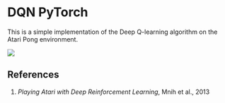 # DQN PyTorch
This is a simple implementation of the Deep Q-learning algorithm on the Atari Pong environment.

![](/assets/pong.gif)

## References
1. *Playing Atari with Deep Reinforcement Learning*, Mnih et al., 2013

